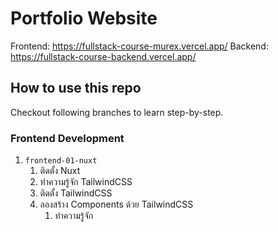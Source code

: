 # Portfolio Website

Frontend: https://fullstack-course-murex.vercel.app/
Backend: https://fullstack-course-backend.vercel.app/

## How to use this repo

Checkout following branches to learn step-by-step.

### Frontend Development

1. `frontend-01-nuxt`
    1. ติดตั้ง Nuxt
    2. ทำความรู้จัก TailwindCSS
    3. ติดตั้ง TailwindCSS 
    4. ลองสร้าง Components ด้วย TailwindCSS
        1. ทำความรู้จัก <template>
        2. ทำความรู้จัก <script setup>
2. `frontend-02-pages-and-layouts`
    1. ทำความรู้จัก pages
    2. สร้าง page หน้าแรก
    3. สร้าง page หน้า portfolio
    4. สร้าง page หน้า login
    5. สร้าง layout สำหรับหน้าปกติ
    6. สร้าง layout สำหรับหน้า login
3. `frontend-03-component-badge`
    1. ทำความรู้จัก components
       1. base prefix
    2. ลองสร้าง BadgeItem
        1. รู้จัก slot
    3. ลองสร้าง BadgeList
        1. รู้จัก for loop
        2. รู้จัก props
4. `frontend-04-component-button-and-link`
   1. ลองสร้าง Button
   2. ลองสร้าง Link
   3. ทำความรู้จัก Composables
   4. รู้จัก Fallthrough attributes
5. `frontend-05-component-icon`
6. `frontend-06-component-header`
7. `frontend-07-component-footer`
8. `frontend-08-page-homepage`
   1. รู้จักกับ useHead
9. `frontend-09-component-skill-list`
   1. ทำความรู้จัก event 
10. `frontend-10-component-experience-item`
    1. moment
    2. computed
11. `frontend-11-component-experience-list`
12. `frontend-12-component-portfolio-list`
13. `frontend-13-page-login`
    1. definePageMeta
14. `frontend-14-component-login-form`
    1. vee-validate
    2. middlewares
    3. prism
15. `frontend-15-component-input`
16. `frontend-16-component-error-message`
17. `frontend-17-state-management`
18. `frontend-18-store-pinia`
19. `frontend-19-store-auth`
20. `frontend-20-component-skill-form`
21. `frontend-21-component-editable`
22. `frontend-22-component-input-tags`
23. `frontend-23-store-profile-skill`
24. `frontend-24-component-experience-form`
25. `frontend-25-component-experience-form-field`
26. `frontend-26-component-input-date`
27. `frontend-27-component-select`
28. `frontend-28-component-textarea`
29. `frontend-29-store-profile-experience`
30. `frontend-30-store-profile-portfolio`

### Backend Development

1. `backend-01-handler-auth`
1. `backend-01-handler-profile`
1. `backend-01-handler-portfolio`
1. `backend-01-service-auth`
1. `backend-01-service-profile`
1. `backend-01-service-portfolio`
1. `backend-01-repository-user`
1. `backend-01-repository-profile`
1. `backend-01-repository-portfolio`
